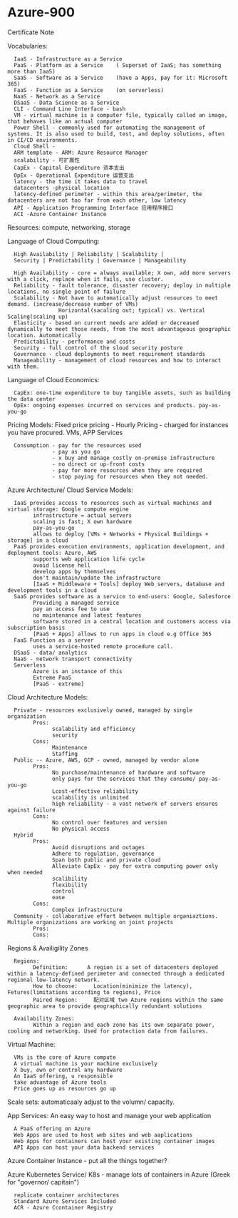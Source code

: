 # Azure-900
Certificate Note

Vocabularies: 

      IaaS - Infrastructure as a Service
      PaaS - Platform as a Service    ( Superset of IaaS; has something more than IaaS)
      SaaS - Software as a Service    (have a Apps, pay for it: Microsoft 365)
      FaaS - Function as a Service    (on serverless)
      NaaS - Network as a Service
      DSaaS - Data Science as a Service
      CLI - Command Line Interface - bash
      VM - virtual machine is a computer file, typically called an image, that behaves like an actual computer
      Power Shell - commonly used for automating the management of systems. It is also used to build, test, and deploy solutions, often in CI/CD environments.
      Cloud Shell - 
      ARM template - ARM: Azure Resource Manager
      scalability - 可扩展性
      CapEx - Capital Expenditure 资本支出
      OpEx - Operational Expenditure 运营支出
      latency - the time it takes data to travel
      datacenters -physical location
      latency-defined perimeter - within this area/perimeter, the datacenters are not too far from each other, low latency
      API - Application Programming Interface 应用程序接口
      ACI -Azure Container Instance


Resources: compute, networking, storage

Language of Cloud Computing: 
      
      High Availability | Reliability | Scalability | 
      Security | Predictability | Governance | Manageability 

      High Availability - core = always available; X own, add more servers with a click, replace when it fails, use cluster.
      Reliability - fault tolerance, disaster recovery; deploy in multiple locations, no single point of failure
      Scalability - Not have to automatically adjust resources to meet demand. (increase/decrease number of VMs)
                    Horizontal(sacaling out; typical) vs. Vertical Scaling(scaling up)
      Elasticity - based on current needs are added or decreased dynamically to meet those needs, from the most advantageous geographic location. Automatically
      Predictability - performance and costs
      Security - full control of the sloud security posture
      Governance - cloud deployments to meet requirement standards
      Manageability - management of cloud resources and how to interact with them.
      
Language of Cloud Economics:
      
      CapEx: one-time expenditure to buy tangible assets, such as building the data center
      OpEx: ongoing expenses incurred on services and products. pay-as-you-go
      
Pricing Models:
      Fixed price pricing - Hourly Pricing 
                          - charged for instances you have procured. VMs, APP Services
      
      Consumption - pay for the resources used
                  - pay as you go
                  - x buy and manage costly on-premise infrastructure
                  - no direct or up-front costs
                  - pay for more resources when they are required
                  - stop paying for resources when they not needed.
      
      
Azure Architecture/ Cloud Service Models:

      IaaS provides access to resources such as virtual machines and virtual storage: Google compute engine
            infrastructure = actual servers
            scaling is fast; X own hardware
            pay-as-you-go
            allows to deploy [VMs + Networks + Physical Buildings + storage] in a cloud
      PaaS provides execution environments, application development, and deployment tools: Azure, AWS
            supports web application life cycle
            avoid license hell
            develop apps by themselves
            don't maintain/update the infrastructure
            [IaaS + Middleware + Tools] deploy Web servers, database and development tools in a cloud
      SaaS provides software as a service to end-users: Google, Salesforce
            Providing a managed service
            pay an access fee to use
            no maintenance and latest features
            software stored in a central location and customers access via subscription basis
            [PaaS + Apps] allows to run apps in cloud e.g Office 365
      FaaS Function as a server
            uses a service-hosted remote procedure call.
      DSaaS - data/ analytics
      NaaS - network transport connectivity
      Serverless 
            Azure is an instance of this
            Extreme PaaS
            [PaaS - extreme]
      
Cloud Architecture Models: 

      Private - resources exclusively owned, managed by single organization
            Pros:
                  scalability and efficiency
                  security           
            Cons:
                  Maintenance
                  Staffing
      Public -- Azure, AWS, GCP - owned, managed by vendor alone
            Pros:
                  No purchase/maintenance of hardware and software
                  only pays for the services that they consume/ pay-as-you-go
                  Lcost-effective reliability
                  scalability is unlimited
                  high reliability - a vast network of servers ensures against failure
            Cons:
                  No control over features and version
                  No physical access
      Hybrid     
            Pros:
                  Avoid disruptions and outages
                  Adhere to regulation, governance
                  Span both public and private cloud
                  Alleviate CapEx - pay for extra computing power only when needed
                  scalibility
                  flexibility
                  control
                  ease
            Cons:
                  Complex infrastructure
      Community - collaborative effort between multiple organiaztions. Multiple organizations are working on joint projects
            Pros:
            Cons:


  Regions & Availigility Zones
  
      Regions:
            Definition:      A region is a set of datacenters deployed within a latency-defined perimeter and connected through a dedicated regional low-latency network.          
            How to choose:     Location(minimize the latency), Fetures(limitations according to regions), Price
            Paired Region:     配对区域 two Azure regions within the same geographic area to provide geographically redundant solutions
            
      Availability Zones:
            Within a region and each zone has its own separate power, cooling and networking. Used for protection data from failures.    
            
Virtual Machine:

      VMs is the core of Azure compute 
      A virtual machine is your machine exclusively
      X buy, own or control any hardware
      An IaaS offering, u responsible
      take advantage of Azure tools
      Price goes up as resources go up
      
Scale sets: automaticaaly adjust to the volumn/ capacity.

App Services: An easy way to host and manage your web application

      A PaaS offering on Azure
      Web Apps are used to host web sites and web aaplications
      Web Apps for containers can host your existing container images
      API Apps can host your data backend services

Azure Container Instance - put all the things together?

Azure Kubernetes Service/ K8s - manage lots of containers in Azure (Greek for "governor/ capitain")
      
      replicate container architectures
      Standard Azure Services Included
      ACR - Azure Ccontainer Registry 
      












